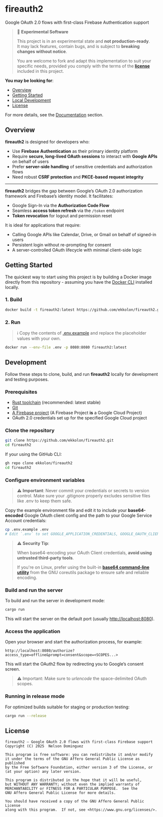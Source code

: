 # fireauth2

Google OAuth 2.0 flows with first-class Firebase Authentication support

> 🧪 **Experimental Software**
>
> This project is in an experimental state and **not production-ready**.  
> It may lack features, contain bugs, and is subject to **breaking changes without notice**.
>
> You are welcome to fork and adapt this implementation to suit your specific needs, provided you comply with the terms of the [**license**](./LICENSE) included in this project.

**You may be looking for**:

- [Overview](#overview)
- [Getting Started](#getting-started)
- [Local Development](#development)
- [License](#license)

For more details, see the [Documentation](/docs/01_getting_started.md) section.

## Overview

**fireauth2** is designed for developers who:

- Use **Firebase Authentication** as their primary identity platform  
- Require **secure, long-lived OAuth sessions** to interact with **Google APIs** on behalf of users  
- Prefer **server-side handling** of sensitive credentials and authorization flows  
- Need robust **CSRF protection** and **PKCE-based request integrity**

---

**fireauth2** bridges the gap between Google’s OAuth 2.0 authorization framework and Firebase’s identity model. It facilitates:

- Google Sign-In via the **Authorization Code Flow**
- Seamless **access token refresh** via the `/token` endpoint
- **Token revocation** for logout and permission reset

It is ideal for applications that require:

- Calling Google APIs like Calendar, Drive, or Gmail on behalf of signed-in users  
- Persistent login without re-prompting for consent  
- A server-controlled OAuth lifecycle with minimal client-side logic

## Getting Started

The quickest way to start using this project is by building a Docker image directly from this repository - assuming you have the [Docker CLI](https://www.docker.com/products/cli/) installed locally.

### 1. Build

```bash
docker build -t fireauth2:latest https://github.com/ekkolon/fireauth2.git#main:fireauth2-server
```

### 2. Run

> ℹ️ Copy the contents of [.env.example](./.env.example) and replace the placeholder values with your own.

```bash
docker run --env-file .env -p 8080:8080 fireauth2:latest
```

## Development

Follow these steps to clone, build, and run **fireauth2** locally for development and testing purposes.

### Prerequisites

- [Rust toolchain](https://rustup.rs/) (recommended: latest stable)
- [Git](https://git-scm.com/)
- [A Firebase project](https://console.firebase.google.com/) (A Firebase Project **is** a Google Cloud Project)
- OAuth 2.0 credentials set up for the specified Google Cloud project

### Clone the repository

```bash
git clone https://github.com/ekkolon/fireauth2.git
cd fireauth2
```

If your using the GitHub CLI:

```bash
gh repo clone ekkolon/fireauth2
cd fireauth2
```

### Configure environment variables

> ⚠️ **Important**: Never commit your credentials or secrets to version control.
Make sure your .gitignore properly excludes sensitive files like .env to keep them safe.

Copy the example environment file and edit it to include your **base64-encoded** Google OAuth client config and the path to your Google Service Account credentials:

```bash
cp .env.example .env
# Edit `.env` to set GOOGLE_APPLICATION_CREDENTIALS, GOOGLE_OAUTH_CLIENT_CONFIG, and other variables
```

>⚠️ **Security Tip**:
>
> When base64-encoding your OAuth Client credentials, **avoid using untrusted third-party tools**.
>
> If you're on Linux, prefer using the built-in [**base64 command-line utility**](https://www.gnu.org/software/coreutils/manual/html_node/base64-invocation.html#base64-invocation) from the GNU coreutils package to ensure safe and reliable encoding.

### Build and run the server

To build and run the server in development mode:

```bash
cargo run
```

This will start the server on the default port (usually <http://localhost:8080>).

### Access the application

Open your browser and start the authorization process, for example:

```http
http://localhost:8080/authorize?access_type=offline&prompt=consent&scope=<SCOPES...>
```

This will start the OAuth2 flow by redirecting you to Google’s consent screen.

> ⚠️ Important: Make sure to *urlencode* the space-delimited OAuth scopes.

### Running in release mode

For optimized builds suitable for staging or production testing:

```bash
cargo run --release
```

## License

    fireauth2 — Google OAuth 2.0 flows with first-class Firebase support
    Copyright (C) 2025  Nelson Dominguez

    This program is free software: you can redistribute it and/or modify
    it under the terms of the GNU Affero General Public License as published
    by the Free Software Foundation, either version 3 of the License, or
    (at your option) any later version.

    This program is distributed in the hope that it will be useful,
    but WITHOUT ANY WARRANTY; without even the implied warranty of
    MERCHANTABILITY or FITNESS FOR A PARTICULAR PURPOSE.  See the
    GNU Affero General Public License for more details.

    You should have received a copy of the GNU Affero General Public License
    along with this program.  If not, see <https://www.gnu.org/licenses/>.
